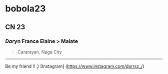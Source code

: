 # bobola23
## CN 23
### *Dar*yn France Elaine > Malate
> Cararayan, Naga City
---
Be my friend !! ⤸
[Instagram] (https://www.instagram.com/darrsz_/)
